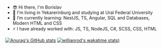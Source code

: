 - :sunglasses: Hi there, I'm Borislav
- :school: I'm living in Yekarerinburg and studying at Ural Federal University
- 🌱 I’m currently learning: NestJS, TS, Angular, SQL and Databases, Modern HTML and CSS
- :zap: I have already worked with: JS, TS, NodeJS, C#, SCSS, CSS, HTML

[![Anurag's GitHub stats](https://github-readme-stats.vercel.app/api?username=Handehoch&show_icons=true&theme=dark)](https://github.com/anuraghazra/github-readme-stats)
[![willianrod's wakatime stats](https://github-readme-stats.vercel.app/api/wakatime?username=Handehoch&show_icons=true&theme=dark))](https://github.com/anuraghazra/github-readme-stats)
